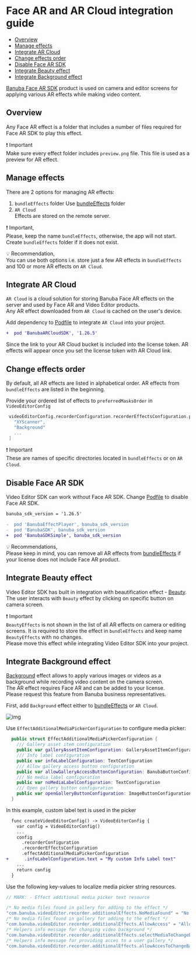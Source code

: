 # Face AR and AR Cloud integration guide

- [Overview](#Overview)
- [Manage effects](#Manage-effects)
- [Integrate AR Cloud](#Integrate-AR-Cloud)
- [Change effects order](#Change-effects-order)
- [Disable Face AR SDK](#Disable-Face-AR-SDK)
- [Integrate Beauty effect](#Integrate-Beauty-effect)
- [Integrate Background effect](#Integrate-Background-effect)

[Banuba Face AR SDK](https://www.banuba.com/facear-sdk/face-filters) product is used on camera and editor screens for applying various AR effects while making video content.

## Overview
Any Face AR effect is a folder that includes a number of files required for Face AR SDK to play this effect.

:exclamation: Important    
Make sure every effect folder includes ```preview.png``` file. This file is used as a preview for AR effect.

## Manage effects
There are 2 options for managing AR effects:
1. ```bundleEffects``` folder
   Use [bundleEffects](../Example/Example/bundleEffects) folder
2. ```AR Cloud```  
   Effects are stored on the remote server.

:exclamation: Important,  
Please, keep the name ```bundleEffects```, otherwise, the app will not start. Create ```bundleEffects``` folder if it does not exist.

:bulb: Recommendation,   
You can use both options i.e. store just a few AR effects in ```bundleEffects``` and 100 or more AR effects  on ```AR Cloud```.

## Integrate AR Cloud
```AR Cloud``` is a cloud solution for storing Banuba Face AR effects on the server and used by Face AR and Video Editor products.  
Any AR effect downloaded from ```AR Cloud``` is cached on the user's device.

Add dependency to [Podfile](../Example/Podfile#L11) to integrate ```AR Cloud``` into your project.
```diff
+  pod 'BanubaARCloudSDK', '1.26.5'
```

Since the link to your AR Cloud bucket is included into the license token. AR effects will appear once you set the license token with AR Cloud link.

## Change effects order
By default, all AR effects are listed in alphabetical order. AR effects from ```bundleEffects``` are listed in the beginning.

Provide your ordered list of effects to  ```preferredMasksOrder``` in ```VideoEditorConfig```
```swift
 videoEditorConfig.recorderConfiguration.recorderEffectsConfiguration.preferredMasksOrder = [
   "XYScanner",
   "Background"
   ...
 ]
``` 

:exclamation: Important  
These are names of specific directories located in ```bundleEffects``` or on ```AR Cloud```.

## Disable Face AR SDK
Video Editor SDK can work without Face AR SDK.
Change [Podfile](../Example/Podfile) to disable Face AR SDK.
```diff
banuba_sdk_version = '1.26.5'

-  pod 'BanubaEffectPlayer', banuba_sdk_version
-  pod 'BanubaSDK', banuba_sdk_version
+  pod 'BanubaSDKSimple', banuba_sdk_version
```

:bulb: Recommendations,  
Please keep in mind, you can remove all AR effects from [bundleEffects](../Example/Example/bundleEffects) 
if your license does not include Face AR product.

## Integrate Beauty effect
Video Editor SDK has built in integration with beautification effect - [Beauty](../Example/Example/bundleEffects/BeautyEffects).
The user interacts with ```Beauty``` effect by clicking on specific button on camera screen.  

:exclamation: Important  
```BeautyEffects``` is not shown in the list of all AR effects on camera or editing screens. It is required to store the effect in ```bundleEffects``` and keep name ```BeautyEffects``` with no changes.    
Please move this effect while integrating Video Editor SDK into your project.

## Integrate Background effect
[Background](../Example/Example/bundleEffects/Background) effect allows to apply various images or videos as a background while recording video content on the camera screen.  
The AR effect requires Face AR and can be added to your license.  
Please request this feature from Banuba business representatives.

First, add ```Background``` effect either to [bundleEffects](../Example/Example/bundleEffects) or  ```AR Cloud```.

![img](../mdDocs/screenshots/AdditionalEffectsMediaPicker.png)

Use `EffectAdditionalMediaPickerConfiguration` to configure media picker:

```swift
  public struct EffectAdditionalMediaPickerConfiguration {
    /// Gallery asset item configuration
    public var galleryAssetItemConfiguration: GalleryAssetItemConfiguration
    /// Info label configuration
    public var infoLabelConfiguration: TextConfiguration
    /// Allow gallery access button configuration
    public var allowGalleryAccessButtonConfiguration: BanubaButtonConfiguration
    /// No media label configuration
    public var noMediaLabelConfiguration: TextConfiguration
    /// Open gallery button configuration
    public var openGalleryButtonConfiguration: ImageButtonConfiguration
  }
```

In this example, custom label text is used in the picker
```diff
  func createVideoEditorConfig() -> VideoEditorConfig {
    var config = VideoEditorConfig()
    ...
    config
      .recorderConfiguration
      .recorderEffectsConfiguration
      .effectAdditionalMediaPickerConfiguration
+      .infoLabelConfiguration.text = "My custom Info Label text"
    ...
    return config
  }
```
Use the following key-values to localize media picker string resources.

```swift
// MARK: - Effect additional media picker text resource

/* No media files found in gallery for adding to the effect */
"com.banuba.videoEditor.recorder.additionalEffects.NoMediaFound" = "No media found";
/* No media files found in gallery for adding to the effect */
"com.banuba.videoEditor.recorder.additionalEffects.AllowAccess" = "Allow Access";
/* Helpers info message for changing video background */
"com.banuba.videoEditor.recorder.additionalEffects.selectMediaToChangeBackgroundMessage" = "Select media to change the background:";
/* Helpers info message for providing acces to a user gallery */
"com.banuba.videoEditor.recorder.additionalEffects.allowAccesToChangeBackgroundMessage" = "Allow access to Gallery to change the background";
```